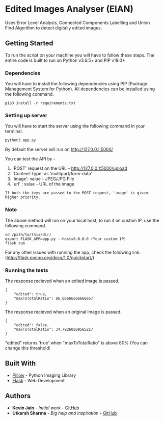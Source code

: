 # Edited Images Analyser (EIAN)

Uses Error Level Analysis, Connected Components Labelling and Union Find Algorithm to detect digitally edited images.

## Getting Started

To run the script on your machine you will have to follow these steps.
The entire code is built to run on Python v3.6.5+ and PIP v18.0+

### Dependencies

You will have to install the following dependencies using PIP (Package Management System for Python).
All dependencies can be installed using the following command.

```
pip3 install -r requirements.txt
```

### Setting up server

You will have to start the server using the following command in your terminal.

```
python3 app.py
```
By default the server will run on http://127.0.0.1:5000/

You can test the API by -
1. 'POST' request on the URL - http://127.0.0.1:5000/upload
2. 'Content-Type' as 'multipart/form-data'
3.  'image': value - JPEG/JPG File
4.  'url'  : value - URL of the image.
```
If both the keys are passed to the POST request, 'image' is given higher priority.
```

### Note
The above method will run on your local host, to run it on custom IP, use the following command.
```
cd /path/to/this/dir/
export FLASK_APP=app.py --host=0.0.0.0 (Your custom IP)
flask run
```
For any other issues with running the app, check the following link. (http://flask.pocoo.org/docs/1.0/quickstart/)


### Running the tests
The response recieved when an edited image is passed.
```
{
    "edited": true,
    "maxToTotalRatio": 86.66666666666667
}
```
The response recieved when an original image is passed.
```
{
    "edited": false,
    "maxToTotalRatio": 34.78260869565217
}
```
"edited" returns 'true' when "maxToTotalRatio" is above 80% (You can change this threshold)

## Built With

* [Pillow](https://pillow.readthedocs.io/en/5.3.x/) - Python Imaging Library
* [Flask](http://flask.pocoo.org) - Web Development

## Authors

* **Kevin Jain** - *Initial work* - [GitHub](https://github.com/thatsKevinJain)
* **Utkarsh Sharma** - *Big help and inspiration* - [GitHub](https://github.com/Utkarsh85)



